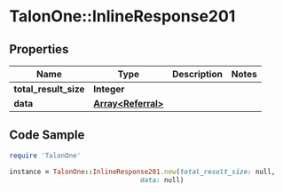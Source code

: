 # TalonOne::InlineResponse201

## Properties

Name | Type | Description | Notes
------------ | ------------- | ------------- | -------------
**total_result_size** | **Integer** |  | 
**data** | [**Array&lt;Referral&gt;**](Referral.md) |  | 

## Code Sample

```ruby
require 'TalonOne'

instance = TalonOne::InlineResponse201.new(total_result_size: null,
                                 data: null)
```


